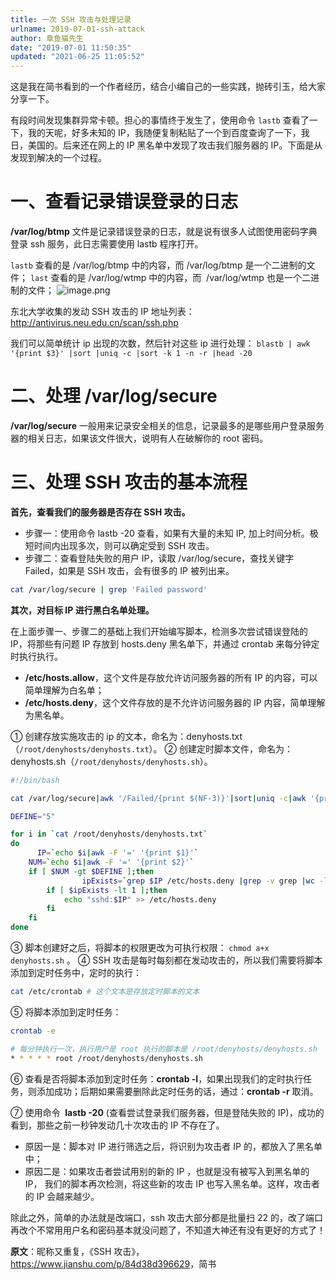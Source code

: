 ```yaml
---
title: 一次 SSH 攻击与处理记录
urlname: 2019-07-01-ssh-attack
author: 章鱼猫先生
date: "2019-07-01 11:50:35"
updated: "2021-06-25 11:05:52"
---
```


这是我在简书看到的一个作者经历，结合小编自己的一些实践，抛砖引玉，给大家分享一下。

有段时间发现集群异常卡顿。担心的事情终于发生了，使用命令 `lastb` 查看了一下，我的天呢，好多未知的 IP，我随便复制粘贴了一个到百度查询了一下，我日，美国的。后来还在网上的 IP 黑名单中发现了攻击我们服务器的 IP。下面是从发现到解决的一个过程。

# 一、查看记录错误登录的日志

**/var/log/btmp** 文件是记录错误登录的日志，就是说有很多人试图使用密码字典登录 ssh 服务，此日志需要使用 lastb 程序打开。

`lastb` 查看的是 /var/log/btmp 中的内容，而 /var/log/btmp 是一个二进制的文件；
`last` 查看的是 /var/log/wtmp 中的内容，而  /var/log/wtmp 也是一个二进制的文件；
![image.png](https://shub-1251708715.cos.ap-guangzhou.myqcloud.com/elog-cookbook-img/FheZchvExI1ORbh4j8LVpue1Kv0X.png)

东北大学收集的发动 SSH 攻击的 IP 地址列表：<http://antivirus.neu.edu.cn/scan/ssh.php>

我们可以简单统计 ip 出现的次数，然后针对这些 ip 进行处理：
`blastb | awk '{print $3}' |sort |uniq -c |sort -k 1 -n -r |head -20`

# 二、处理 /var/log/secure

**/var/log/secure** 一般用来记录安全相关的信息，记录最多的是哪些用户登录服务器的相关日志，如果该文件很大，说明有人在破解你的 root 密码。

# 三、处理 SSH 攻击的基本流程

**首先，查看我们的服务器是否存在 SSH 攻击。**

- 步骤一：使用命令 lastb -20 查看，如果有大量的未知 IP, 加上时间分析。极短时间内出现多次，则可以确定受到 SSH 攻击。
- 步骤二：查看登陆失败的用户 IP，读取 /var/log/secure，查找关键字 Failed，如果是 SSH 攻击，会有很多的 IP 被列出来。

```bash
cat /var/log/secure | grep 'Failed password'
```

**其次，对目标 IP 进行黑白名单处理。**

在上面步骤一、步骤二的基础上我们开始编写脚本，检测多次尝试错误登陆的 IP，将那些有问题 IP 存放到 hosts.deny 黑名单下，并通过 crontab 来每分钟定时执行执行。

- **/etc/hosts.allow**，这个文件是存放允许访问服务器的所有 IP 的内容，可以简单理解为白名单；
- **/etc/hosts.deny**，这个文件存放的是不允许访问服务器的 IP 内容，简单理解为黑名单。

① 创建存放实施攻击的 ip 的文本，命名为：denyhosts.txt（`/root/denyhosts/denyhosts.txt`）。
② 创建定时脚本文件，命名为：denyhosts.sh（`/root/denyhosts/denyhosts.sh`）。

```bash
#!/bin/bash

cat /var/log/secure|awk '/Failed/{print $(NF-3)}'|sort|uniq -c|awk '{print $2"=" $1;}' >/root/denyhosts/denyhosts.txt

DEFINE="5"

for i in `cat /root/denyhosts/denyhosts.txt`
do
	  IP=`echo $i|awk -F '=' '{print $1}'`
    NUM=`echo $i|awk -F '=' '{print $2}'`
    if [ $NUM -gt $DEFINE ];then
				ipExists=`grep $IP /etc/hosts.deny |grep -v grep |wc -l`
        if [ $ipExists -lt 1 ];then
            echo "sshd:$IP" >> /etc/hosts.deny
        fi
    fi
done
```

③ 脚本创建好之后，将脚本的权限更改为可执行权限： `chmod a+x denyhosts.sh` 。
④ SSH 攻击是每时每刻都在发动攻击的，所以我们需要将脚本添加到定时任务中，定时的执行：

```bash
cat /etc/crontab # 这个文本是存放定时脚本的文本
```

⑤ 将脚本添加到定时任务：

```bash
crontab -e

# 每分钟执行一次，执行用户是 root 执行的脚本是 /root/denyhosts/denyhosts.sh
* * * * * root /root/denyhosts/denyhosts.sh
```

⑥ 查看是否将脚本添加到定时任务：**crontab -l**，如果出现我们的定时执行任务，则添加成功；后期如果需要删除此定时任务的话，通过：**crontab -r** 取消。

⑦ 使用命令  **lastb -20** (查看尝试登录我们服务器，但是登陆失败的 IP)，成功的看到，那些之前一秒钟发动几十次攻击的 IP 不存在了。

- 原因一是：脚本对 IP 进行筛选之后，将识别为攻击者 IP 的，都放入了黑名单中；
- 原因二是：如果攻击者尝试用别的新的 IP ，也就是没有被写入到黑名单的 IP， 我们的脚本再次检测，将这些新的攻击 IP 也写入黑名单。这样，攻击者的 IP 会越来越少。

除此之外，简单的办法就是改端口，ssh 攻击大部分都是批量扫 22 的，改了端口再改个不常用用户名和密码基本就没问题了，不知道大神还有没有更好的方式了！

**原文**：昵称又重复，《SSH 攻击》，<https://www.jianshu.com/p/84d38d396629>，简书
